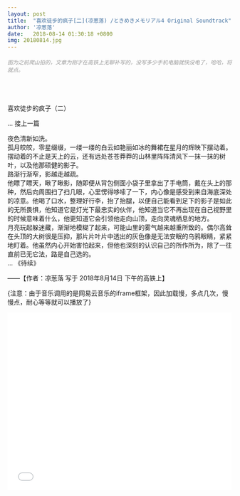 ```yaml
---
layout: post
title:  "喜欢徒步的疯子[二](凉葱落) /ときめきメモリアル4 Original Soundtrack"
author: '凉葱落'
date:   2018-08-14 01:30:18 +0800
img: 20180814.jpg
---
```

<h5 style="color:#999; font-size:12px;font-weight:300">图为之前爬山拍的，文章为刚才在高铁上无聊补写的，没写多少手机电脑就快没电了，哈哈，将就点。</h5>
<br>
<br>

喜欢徒步的疯子（二）<br>

... 接上一篇

夜色清新如洗。<br>
孤月皎皎，零星缀缀，一缕一缕的白云如艳丽如冰的舞裙在星月的辉映下摆动着。摆动着的不止是天上的云，还有远处苍苍莽莽的山林里阵阵清风下一抹一抹的树叶，以及他那硕健的影子。<br>
路渐行渐窄，影越走越疏。<br>
他瞟了瞟天，瞅了瞅影，随即便从背包侧面小袋子里拿出了手电筒，戴在头上的那种，然后向周围扫了扫几眼，心里愣得哆嗦了一下，内心像是感受到来自海底深处的凉意。他喝了口水，整理好行李，抬了抬腿，以便自己能看到足下的影子是如此的无所畏惧，他知道它是灯光下最忠实的伙伴，他知道当它不再出现在自己视野里的时候意味着什么，他更知道它会引领他走向山顶，走向灵魂栖息的地方。<br>
月亮玩起躲迷藏，渐渐地模糊了起来，可能山里的雾气越来越重所致的。偶尔高耸在头顶的大树很是压抑，那片片叶片中透出的灰色像是无法安眠的乌鸦眼睛，紧紧地盯着。他虽然内心开始害怕起来，但他也深刻的认识自己的所作所为，除了一往直前已无它法，路是自己选的。<br>
... 《待续》



——【作者：凉葱落 写于 2018年8月14日 下午的高铁上】

{注意：由于音乐调用的是网易云音乐的iframe框架，因此加载慢，多点几次，慢慢点，耐心等等就可以播放了}
<iframe frameborder="0" src="//music.163.com/outchain/player?type=1&id=34425018&auto=1&height=430" allowfullscreen style="width:100%;height:400px"></iframe>
